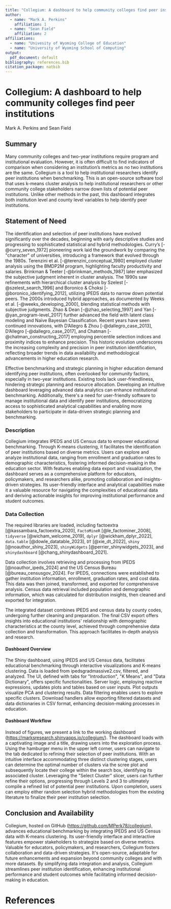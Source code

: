 ```yaml
---
title: "Collegium: A dashboard to help community colleges find peer institutions"
author:
  - name: "Mark A. Perkins"
    affiliation: 1
  - name: "Sean Field"
    affiliation: 2
affiliations:
  - name: "Univesity of Wyoming College of Education"
  - name: "University of Wyoming School of Computing"
output: 
  pdf_document: default
bibliography: references.bib
citation_package: natbib
---
```





# Collegium: A dashboard to help community colleges find peer institutions
Mark A. Perkins and Sean Field

## Summary
Many community colleges and two-year institutions require program and institutional evaluation. However, it is often difficult to find indicators of comparison when considering an institution’s metrics as no two institutions are the same. Collegium is a tool to help institutional researchers identify peer institutions when benchmarking. This is an open-source software tool that uses k-means cluster analysis to help institutional researchers or other community college stakeholders narrow down lists of potential peer institutions. Unlike other methods in the past, this dashboard integrates both institution level and county level variables to help identify peer institutions.

## Statement of Need
The identification and selection of peer institutions have evolved significantly over the decades, beginning with early descriptive studies and progressing to sophisticated statistical and hybrid methodologies. Curry’s [-@curry_seven_1972] pioneering work laid the groundwork by comparing the "character" of universities, introducing a framework that evolved through the 1980s. Terenzini et al. [-@terenzini_conceptual_1980] employed cluster analysis using the BMDP2M program, highlighting faculty productivity and salaries. Brinkman & Teeter [-@brinkman_methods_1987] later emphasized the subjective judgment inherent in cluster analysis. The 1990s saw refinements with hierarchical cluster analysis by Szelest [-@szelest_search_1996] and Boronico & Choksi [-@boronico_identifying_2012], utilizing IPEDS data to narrow down potential peers. The 2000s introduced hybrid approaches, as documented by Weeks et al. [-@weeks_developing_2000], blending statistical methods with subjective judgments. Zhao & Dean [-@zhao_selecting_1997] and Yan [-@yan_program-level_2017] further advanced the field with latent class modeling and Naïve Bayesian Classification. Recent years have seen continued innovations, with D’Allegro & Zhou [-@dallegro_case_2013], D’Allegro [-@dallegro_case_2017], and Chatman [-@chatman_constructing_2017] employing percentile selection indices and proximity indices to enhance precision. This historic evolution underscores the increasing complexity and precision in peer institution identification, reflecting broader trends in data availability and methodological advancements in higher education research.

Effective benchmarking and strategic planning in higher education demand identifying peer institutions, often overlooked for community factors, especially in two-year institutions. Existing tools lack user-friendliness, hindering strategic planning and resource allocation. Developing an intuitive dashboard leveraging advanced data analytics can enhance institutional benchmarking. Additionally, there's a need for user-friendly software to manage institutional data and identify peer institutions, democratizing access to sophisticated analytical capabilities and enabling more stakeholders to participate in data-driven strategic planning and benchmarking.

### Description
Collegium integrates IPEDS and US Census data to empower educational benchmarking. Through K-means clustering, it facilitates the identification of peer institutions based on diverse metrics. Users can explore and analyze institutional data, ranging from enrollment and graduation rates to demographic characteristics, fostering informed decision-making in the education sector. With features enabling data export and visualization, the dashboard serves as a comprehensive platform for educators, policymakers, and researchers alike, promoting collaboration and insights-driven strategies. Its user-friendly interface and analytical capabilities make it a valuable resource for navigating the complexities of educational data and deriving actionable insights for improving institutional performance and student outcomes.

### Data Collection
The required libraries are loaded, including factoextra [@kassambara_factoextra_2020], `FactoMineR` [@le_factominer_2008], `tidyverse` [@wicham_welcome_2019], `dplyr` [@wickham_dplyr_2022], `data.table` [@dowle_datatable_2023], `DT` [@xie_dt_2022], `shiny` [@noauthor_shiny_2023], `shinyWidgets` [@perrier_shinywidgets_2023], and `shinydashboard` [@chang_shinydashboard_2021].

Data collection involves retrieving and processing from IPEDS [@noauthor_ipeds_2024] and the US Census Bureau [@bureau_censusgov_2024]. For IPEDS, connections were established to gather institution information, enrollment, graduation rates, and cost data. This data was then joined, transformed, and exported for comprehensive analysis. Census data retrieval included population and demographic information, which was calculated for distribution insights, then cleaned and exported for integration.

The integrated dataset combines IPEDS and census data by county codes, undergoing further cleaning and preparation. The final CSV export offers insights into educational institutions' relationship with demographic characteristics at the county level, achieved through comprehensive data collection and transformation. This approach facilitates in-depth analysis and research.

#### Dashboard Overview
The Shiny dashboard, using IPEDS and US Census data, facilitates educational benchmarking through interactive visualizations and K-means clustering. Data is loaded from ipedsgradmassive2.csv, filtered, and analyzed. The UI, defined with tabs for "Introduction", "K Means", and "Data Dictionary", offers specific functionalities. Server logic, employing reactive expressions, updates plots and tables based on user inputs. Plot outputs visualize PCA and clustering results. Data filtering enables users to explore specific clusters. Download handlers allow exporting filtered datasets and data dictionaries in CSV format, enhancing decision-making processes in education.

#### Dashboard Workflow
Instead of figures, we present a link to the working dashboard (https://marksresearch.shinyapps.io/collegium/). The dashboard loads with a captivating image and a title, drawing users into the exploration process. Using the hamburger menu in the upper left corner, users can navigate to the tab dedicated to refining their selection of peer institutions. With an intuitive interface accommodating three distinct clustering stages, users can determine the optimal number of clusters via the scree plot and subsequently locate their college within the search box, identifying its associated cluster. Leveraging the "Select Cluster" slicer, users can further refine their options, progressing through Levels 2 and 3 to ultimately compile a refined list of potential peer institutions. Upon completion, users can employ either random selection hybrid methodologies from the existing literature to finalize their peer institution selection.

## Conclusion and Availability
Collegium, hosted on GitHub (https://github.com/MPerk78/collegium), advances educational benchmarking by integrating IPEDS and US Census data with K-means clustering. Its user-friendly interface and interactive features empower stakeholders to strategize based on diverse metrics. Valuable for educators, policymakers, and researchers, Collegium fosters collaboration and data-driven strategies. It's open-source, adaptable for future enhancements and expansion beyond community colleges and with more datasets. By simplifying data integration and analysis, Collegium streamlines peer institution identification, enhancing institutional performance and student outcomes while facilitating informed decision-making in education.

# References
